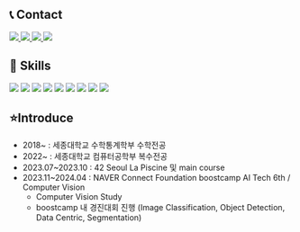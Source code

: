 ## 📞 Contact

<div>
    <a href="mailto:guseob0701@naver.com">
        <img src="https://img.shields.io/badge/
        Naver Mail-03C75A?style=for-the-badge&logo=Naver&logoColor=white"> 
    </a>
    <a href="mailto:guseob0702@gmail.com">
        <img src="https://img.shields.io/badge/
        gmail-EA4335?style=for-the-badge&logo=gmail&logoColor=white"> 
    </a>
    <a href="http://qr.kakao.com/talk/WJonAmeg2toqg9Klj_j5icPS16I-">
        <img src="https://img.shields.io/badge/
        KakaoTalk-FFCD00?style=for-the-badge&logoColor=black&logo=KakaoTalk"> 
    </a>
    <a href="https://www.instagram.com/9._.sub9/">
        <img src="https://img.shields.io/badge/
        Instagram-E4405F?style=for-the-badge&logo=Instagram&logoColor=white"> 
    </a>
</div>

## 💪 Skills

<div>
    <img src="https://img.shields.io/badge/
        C-A8B9CC?style=for-the-badge&logo=C&logoColor=white">
    <img src="https://img.shields.io/badge/
        Python-3776AB?style=for-the-badge&logo=python&logoColor=white">
    <img src="https://img.shields.io/badge/
        numpy-013243?style=for-the-badge&logo=numpy&logoColor=white">
    <img src="https://img.shields.io/badge/
        pytorch-EE4C2C?style=for-the-badge&logo=pytorch&logoColor=white">
    <img src="https://img.shields.io/badge/
        fastapi-009688?style=for-the-badge&logo=fastapi&logoColor=white">
    <img src="https://img.shields.io/badge/
        mysql-4479A1?style=for-the-badge&logo=mysql&logoColor=white">
    <img src="https://img.shields.io/badge/
        linux-FCC624?style=for-the-badge&logo=linux&logoColor=white">
    <img src="https://img.shields.io/badge/
        docker-2496ED?style=for-the-badge&logo=docker&logoColor=white">
    <img src="https://img.shields.io/badge/
        git-F05032?style=for-the-badge&logo=git&logoColor=white">
</div>

## ⭐Introduce

- 2018~ : 세종대학교 수학통계학부 수학전공
- 2022~ : 세종대학교 컴퓨터공학부 복수전공
- 2023.07~2023.10 : 42 Seoul La Piscine 및 main course
- 2023.11~2024.04 : NAVER Connect Foundation boostcamp AI Tech 6th / Computer Vision
    - Computer Vision Study
    - boostcamp 내 경진대회 진행 (Image Classification, Object Detection, Data Centric, Segmentation)
